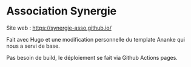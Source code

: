 # Association Synergie

Site web : https://synergie-asso.github.io/

Fait avec Hugo et une modification personnelle du template Ananke qui nous a servi de base.

Pas besoin de build, le déploiement se fait via Github Actions pages.

